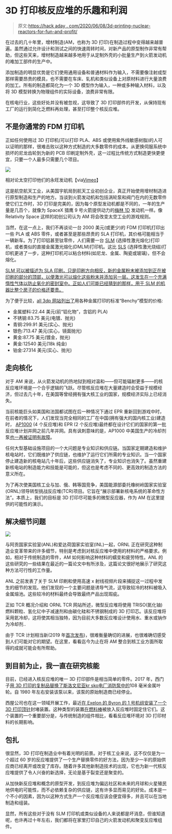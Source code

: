 # 3D 打印核反应堆的乐趣和利润

> 原文:[https://hack aday . com/2020/06/08/3d-printing-nuclear-reactors-for-fun-and-profit/](https://hackaday.com/2020/06/08/3d-printing-nuclear-reactors-for-fun-and-profit/)

在过去的几十年里，增材制造(AM，也称为 3D 打印)在制造过程中变得越来越普遍。虽然通过允许设计和测试之间的快速周转时间，对新产品的原型制作非常有帮助，但这些天来，增材制造越来越多地用于从定制外壳的小批量生产到火箭发动机的难加工部件的生产中。

添加制造的明显优势是它们使用通用设备和普通材料作为输入，不需要像注射成型那样需要昂贵的模具，也不需要在车床、轧机和类似设备上对原材料进行大量浪费的加工。所有的制造都简化为一个 3D 模型作为输入，一种或多种输入材料，以及将 3D 模型转换为物理组件的实际设备，浪费非常有限。

在核电行业，这些好处并没有被忽视，这导致了 3D 打印部件的开发，从保持现有工厂的运行到简化乏燃料再处理，甚至打印整个核反应堆。

## 不是你通常的 FDM 打印机

正如任何使用过 3D 打印机(可以打印 PLA、ABS 或使用紫外线敏感树脂)的人可以证明的那样，很难击败以这种方式制造的大多数零件的成本。从更换伺服系统中损坏的尼龙齿轮到为新的 PCB 印刷定制外壳，这一过程比传统方式制造更快更便宜，只要一个人最多只需要几个项目。

[![](../Images/a41aecb68ef1926d9f904972ad6568c1.png)](https://hackaday.com/wp-content/uploads/2020/05/relativity-space-aeon-engine-part.jpg) 

相对论太空打印他们的永旺发动机【via[Vimeo](https://vimeo.com/260505466)】

这是航空航天工业，从美国宇航局到航天工业初创企业，真正开始使用增材制造进行原型制造和生产的地方。当谈到火箭发动机和包括涡轮泵和阀门在内的无数零件使它们工作时，3D 打印是完美的，因为每个原型发动机都是不同的，一年的生产量是几百个，就像为 SpaceX 猎鹰 9 号火箭提供动力的[梅林 1D](https://en.wikipedia.org/wiki/SpaceX_Merlin#Merlin_1D) 发动机一样。像 Relativity Space 这样的初创公司认为 AM 将会改变太空工业的游戏规则。

当然，在这一点上，我们不再谈论一台 2000 美元(或更少)的 FDM 打印机打印出一些 PLA 或 ABS 零件，或者甚至是那些昂贵的 SLA 打印机，其价格可能相当于一辆新车。为了打印铝甚至钛零件，人们需要一台 [SLM](https://en.wikipedia.org/wiki/Selective_laser_melting) (选择性激光熔化)打印机，或者类似的直接金属激光熔化(DMLM)打印机。这比 [SLS](https://en.wikipedia.org/wiki/Selective_laser_sintering) (选择性激光烧结)打印机更进了一步，这种打印机可以粘合材料(如尼龙、金属、陶瓷或玻璃)，但不会熔化。

[SLM 可以被描述为 SLA 印刷，只是印刷方向相反，新的金属粉末被添加到正在被印刷的部分的顶部，以便激光可以熔化这些粉末并添加另一层。这发生在一个充满惰性气体以防止氧化的密封室中。正如人们可能已经猜到的那样，用于 SLM 的机器比整个房子的价格还要贵。](https://www.3dhubs.com/knowledge-base/introduction-metal-3d-printing/)

为了便于比较，[all 3dp 网站列出了](https://all3dp.com/1/3d-metal-3d-printer-metal-3d-printing/)用各种金属打印的标准“Benchy”模型的价格:

*   金属塑料:22.44 美元(前“铝化物”，含铝的 PLA)
*   不锈钢:83.75 美元(电镀、抛光)
*   青铜:299.91 美元(实心、抛光)
*   银色:713.47 美元(实心，镜面抛光)
*   黄金:87.75 美元(镀金，抛光)
*   黄金:12540 美元(18k 纯金)
*   铂金:27314 美元(实心、抛光)

## 走向核化

对于 AM 来说，从火箭发动机的热地狱到相对温和——但可能辐射更多——的核反应堆环境是一个合乎逻辑的飞跃。尽管核反应堆在大量建造时会受益于规模经济，但过去几十年，在美国等曾经拥有强大核工业的国家，规模经济实际上已经消失。

当前核能巨头如美国和法国都试图在后一种情况下通过 EPR 重新回到游戏中时，在前者的情况下，人们发现当完全相同的工厂在中国(拥有强大的国内核工业)建造时， [AP1000](https://en.wikipedia.org/wiki/AP1000) (4 个反应堆)和 EPR (2 个反应堆)最终都在设计它们的国家的第一批反应堆计划并网之前几年并网。具有讽刺意味的是，AP1000 中美国生产的冷却剂泵[也一再被证明有故障](https://en.wikipedia.org/wiki/Sanmen_Nuclear_Power_Station)。

任何大型基础设施项目的一个大问题是专业知识和供应链。当国家定期建造和维护核电站时，它们既维护了供应链，也维护了运行它们所需的专业知识。当一个国家停止建造新的核电站几十年后，这些供应链消失了，专业知识也消失了。虽然重建新核电站的制造能力和技能是可能的，但这也是考虑不同的、更高效的制造方法的意义所在。

为了再次使美国核工业与加、俄、韩等国竞争，美国能源部委托橡树岭国家实验室(ORNL)领导转型挑战反应堆(TCR)项目。它旨在“展示部署新核电系统的革命性方法”。本质上，我们的目标是 3D 打印尽可能多的微型反应器，作为 AM 在这里提供的可能性的演示。

## 解决细节问题

![](../Images/aa90fc43da0bb6dbbcdb3d6b7168da5f.png)

与阿贡国家实验室(ANL)和爱达荷国家实验室(INL)一起，ORNL 正在研究这种制造业变革带来的许多细节，特别是考虑到对核反应堆中使用的材料的严格要求。例如，相对于传统制造的零件，AM 如何影响这种材料的蠕变和疲劳特性。ANL 的这些研究的一些结果在最近的一篇论文中有所涉及，这篇论文很好地展示了研究这种方法可行性的工作量。

ANL 之前发表了关于 SLM 印刷和使用高速 x 射线视频片段来捕捉这一过程中发生的细节的发现。他们发现的一个主要问题是诱导气流，这导致较冷的材料被吸入金属熔池。这些较冷的材料最终会导致最终产品出现瑕疵。

正如 TCR 概况介绍和 ORNL TCR 网站所述，微型反应堆将使用 TRISO(氮化铀)燃料颗粒、氢化钇中子减速剂和由碳化硅和不锈钢制成的 3D 打印芯。该反应堆将采用氦冷却，这将使其相当独特，因为目前大多数反应堆设计使用水、重水或钠作为冷却剂..

由于 TCR 计划相当新(2019 年[首次发布](https://tcr.ornl.gov/publications/))，很难衡量确切的进展，也很难确切感受到人们可能对它的期望。在这里，看看迄今为止在将 AM 整合到核工业方面所取得的成就可能会有所帮助。

## 到目前为止，我一直在研究核能

目前，已经进入核反应堆的唯一 3D 打印部件是相当简单的零件。2017 年，西门子[用 3D 打印的复制品替换了斯洛文尼亚kr sko电厂消防泵中的](https://www.3dprintingmedia.network/siemens-sets-another-milestone-first-3d-printed-part-operating-nuclear-power-plant/)108 毫米金属叶轮。自 1980 年左右安装该泵以来，该泵的原始制造商已经停业。

西屋公司也在这一领域开展工作，最近[在 Exelon 的 Byron 的 1 号机组安装了一个 3D 打印顶针](https://www.neimagazine.com/features/featurefuelling-additive-manufacturing-5945496/?WT.mc_id=WN_Feat)封堵装置。这种类型的装置[在燃料棒](https://3dprintingindustry.com/news/westinghouse-chooses-nuclear-option-3d-printing-projects-due-2018-123864/)被放入反应堆时固定住它们。这个装置的一个重要部分是，与传统制造的组件相比，看看反应堆环境对 3D 打印材料的长期影响。

## 包扎

很显然，3D 打印在制造业中有着光明的前景。对于核工业来说，这不仅仅是为一个超过 60 岁的反应堆提供了一个生产替换零件的好方法，因为至少一半的原始供应商已经离开或改变了库存。随着许多其他新制造技术的出现，它也为新一代核反应堆提供了令人兴奋的新选择，无论是基于裂变还是聚变的。

从加快新反应堆和概念的原型开发，到反应堆为偏远社区和未来的月球和火星殖民地供电的可能性，而不必依赖复杂的供应链，这有许多显而易见的好处。成本是一个不小的因素，因为以这种方式生产一个反应堆应该会便宜得多，并且可以在当地制造和组装。

显然，所有这些对于没有 SLM 打印机或类似设备的人来说都是坏消息，但谁知道呢，也许再过十年左右，我们都将在家里打印自己的火箭发动机和聚变反应堆组件。